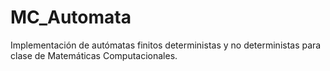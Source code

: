 # MC_Automata
Implementación de autómatas finitos deterministas y no deterministas para clase de Matemáticas Computacionales.
